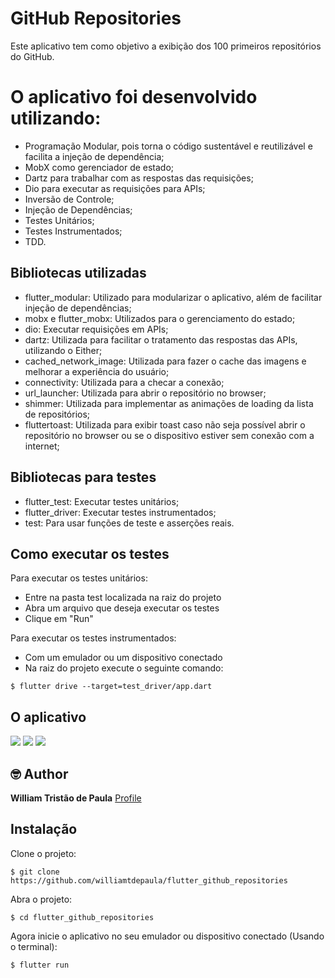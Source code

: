 # GitHub Repositories

Este aplicativo tem como objetivo a exibição dos 100 primeiros repositórios do GitHub.

# O aplicativo foi desenvolvido utilizando:
* Programação Modular, pois torna o código sustentável e reutilizável e facilita a injeção de dependência;
* MobX como gerenciador de estado;
* Dartz para trabalhar com as respostas das requisições;
* Dio para executar as requisições para APIs;
* Inversão de Controle;
* Injeção de Dependências;
* Testes Unitários;
* Testes Instrumentados;
* TDD.

## Bibliotecas utilizadas
* flutter_modular: Utilizado para modularizar o aplicativo, além de facilitar injeção de dependências;
* mobx e flutter_mobx: Utilizados para o gerenciamento do estado;
* dio: Executar requisições em APIs;
* dartz: Utilizada para facilitar o tratamento das respostas das APIs, utilizando o Either;
* cached_network_image: Utilizada para fazer o cache das imagens e melhorar a experiência do usuário;
* connectivity: Utilizada para a checar a conexão;
* url_launcher: Utilizada para abrir o repositório no browser;
* shimmer: Utilizada para implementar as animações de loading da lista de repositórios;
* fluttertoast: Utilizada para exibir toast caso não seja possível abrir o repositório no browser ou se o dispositivo estiver sem conexão com a internet;

## Bibliotecas para testes
* flutter_test: Executar testes unitários;
* flutter_driver: Executar testes instrumentados;
* test: Para usar funções de teste e asserções reais.

## Como executar os testes
Para executar os testes unitários:
 * Entre na pasta test localizada na raiz do projeto
 * Abra um arquivo que deseja executar os testes 
 * Clique em "Run"
 
Para executar os testes instrumentados: 
 * Com um emulador ou um dispositivo conectado 
 * Na raiz do projeto execute o seguinte comando: 
```
$ flutter drive --target=test_driver/app.dart
```

## O aplicativo

![](preview/preview.gif)
![](preview/preview_img_warning.jpeg)
![](preview/preview_img_connection.jpeg)

## 🤓 Author

**William Tristão de Paula**  [Profile](https://github.com/williamtdepaula "GitHub Profile")

## Instalação

Clone o projeto:
```
$ git clone https://github.com/williamtdepaula/flutter_github_repositories
```

Abra o projeto:
```
$ cd flutter_github_repositories
```

Agora inicie o aplicativo no seu emulador ou dispositivo conectado (Usando o terminal):
```
$ flutter run